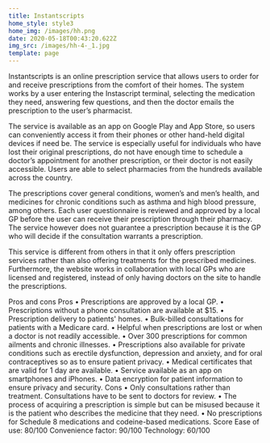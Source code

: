 ```yaml
---
title: Instantscripts
home_style: style3
home_img: /images/hh.png
date: 2020-05-18T00:43:20.622Z
img_src: /images/hh-4-_1.jpg
template: page
---
```

Instantscripts  is an online prescription service that allows users to order for and receive prescriptions from the comfort of their homes. The system works by a user entering the Instascript terminal, selecting the medication they need, answering few questions, and then the doctor emails the prescription to the user’s pharmacist. 

The service is available as an app on Google Play and App Store, so users can conveniently access it from their phones or other hand-held digital devices if need be. The service is especially useful for individuals who have lost their original prescriptions, do not have enough time to schedule a doctor’s appointment for another prescription, or their doctor is not easily accessible.  Users are able to select pharmacies from the hundreds available across the country. 

The prescriptions cover general conditions, women’s and men’s health, and medicines for chronic conditions such as asthma and high blood pressure, among others. Each user questionnaire is reviewed and approved by a local GP before the user can receive their prescription through their pharmacy. The service however does not guarantee a prescription because it is the GP who will decide if the consultation warrants a prescription. 


This service is different from others in that it only offers prescription services rather than also offering treatments for the prescribed medicines. Furthermore, the website works in collaboration with local GPs who are licensed and registered, instead of only having doctors on the site to handle the prescriptions. 


Pros and cons 
Pros 
•	Prescriptions are approved by a local GP. 
•	Prescriptions without a phone consultation are available at $15. 
•	Prescription delivery to patients' homes.
•	Bulk-billed consultations for patients with a Medicare card.
•	Helpful when prescriptions are lost or when a doctor is not readily accessible. 
•	Over 300 prescriptions for common ailments and chronic illnesses. 
•	Prescriptions also available for private conditions such as erectile dysfunction, depression and anxiety, and for oral contraceptives so as to ensure patient privacy. 
•	Medical certificates that are valid for 1 day are available. 
•	Service available as an app on smartphones and iPhones. 
•	Data encryption for patient information to ensure privacy and security.
Cons 
•	Only consultations rather than treatment. Consultations have to be sent to doctors for review.
•	The process of acquiring a prescription is simple but can be misused because it is the patient who describes the medicine that they need. 
•	No prescriptions for Schedule 8 medications and codeine-based medications.
Score
Ease of use: 80/100
Convenience factor: 90/100
Technology: 60/100